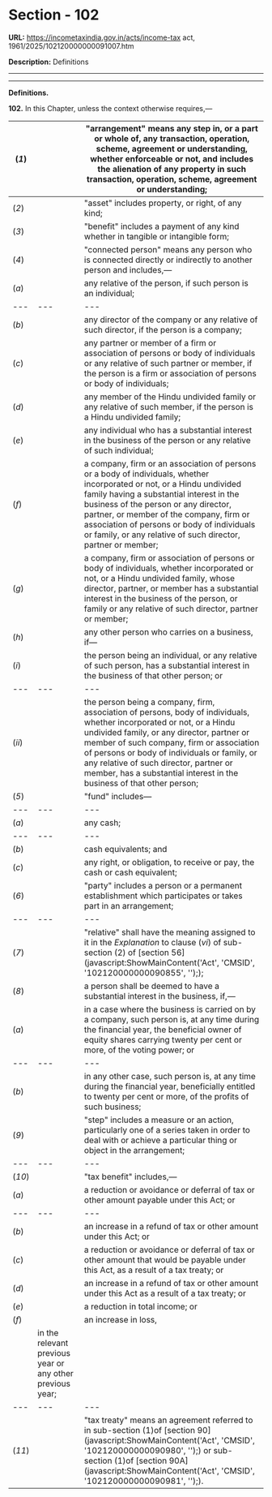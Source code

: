 # Section - 102

**URL:** https://incometaxindia.gov.in/acts/income-tax act, 1961/2025/102120000000091007.htm

**Description:** Definitions

---

****

**Definitions.**

**102.** In this Chapter, unless the context otherwise requires,—

(_1_)|  |  "arrangement" means any step in, or a part or whole of, any transaction, operation, scheme, agreement or understanding, whether enforceable or not, and includes the alienation of any property in such transaction, operation, scheme, agreement or understanding;  
---|---|---  
(_2_)|  |  "asset" includes property, or right, of any kind;  
(_3_)|  |  "benefit" includes a payment of any kind whether in tangible or intangible form;  
(_4_)|  |  "connected person" means any person who is connected directly or indirectly to another person and includes,—  
(_a_)|  |  any relative of the person, if such person is an individual;  
---|---|---  
(_b_)|  |  any director of the company or any relative of such director, if the person is a company;  
(_c_)|  |  any partner or member of a firm or association of persons or body of individuals or any relative of such partner or member, if the person is a firm or association of persons or body of individuals;  
(_d_)|  |  any member of the Hindu undivided family or any relative of such member, if the person is a Hindu undivided family;  
(_e_)|  |  any individual who has a substantial interest in the business of the person or any relative of such individual;  
(_f_)|  |  a company, firm or an association of persons or a body of individuals, whether incorporated or not, or a Hindu undivided family having a substantial interest in the business of the person or any director, partner, or member of the company, firm or association of persons or body of individuals or family, or any relative of such director, partner or member;  
(_g_)|  |  a company, firm or association of persons or body of individuals, whether incorporated or not, or a Hindu undivided family, whose director, partner, or member has a substantial interest in the business of the person, or family or any relative of such director, partner or member;  
(_h_)|  |  any other person who carries on a business, if—  
(_i_)|  |  the person being an individual, or any relative of such person, has a substantial interest in the business of that other person; or  
---|---|---  
(_ii_)|  |  the person being a company, firm, association of persons, body of individuals, whether incorporated or not, or a Hindu undivided family, or any director, partner or member of such company, firm or association of persons or body of individuals or family, or any relative of such director, partner or member, has a substantial interest in the business of that other person;  
(_5_)|  |  "fund" includes—  
---|---|---  
(_a_)|  |  any cash;  
---|---|---  
(_b_)|  |  cash equivalents; and  
(_c_)|  |  any right, or obligation, to receive or pay, the cash or cash equivalent;  
(_6_)|  |  "party" includes a person or a permanent establishment which participates or takes part in an arrangement;  
---|---|---  
(_7_)|  |  "relative" shall have the meaning assigned to it in the _Explanation_ to clause (_vi_) of sub-section (2) of [section 56](javascript:ShowMainContent\('Act', 'CMSID', '102120000000090855', ''\););  
(_8_)|  |  a person shall be deemed to have a substantial interest in the business, if,—  
(_a_)|  |  in a case where the business is carried on by a company, such person is, at any time during the financial year, the beneficial owner of equity shares carrying twenty per cent or more, of the voting power; or  
---|---|---  
(_b_)|  |  in any other case, such person is, at any time during the financial year, beneficially entitled to twenty per cent or more, of the profits of such business;  
(_9_)|  |  "step" includes a measure or an action, particularly one of a series taken in order to deal with or achieve a particular thing or object in the arrangement;  
---|---|---  
(_10_)|  |  "tax benefit" includes,—  
(_a_)|  |  a reduction or avoidance or deferral of tax or other amount payable under this Act; or  
---|---|---  
(_b_)|  |  an increase in a refund of tax or other amount under this Act; or  
(_c_)|  |  a reduction or avoidance or deferral of tax or other amount that would be payable under this Act, as a result of a tax treaty; or  
(_d_)|  |  an increase in a refund of tax or other amount under this Act as a result of a tax treaty; or  
(_e_)|  |  a reduction in total income; or  
(_f_)|  |  an increase in loss,  
|  |  in the relevant previous year or any other previous year;  
---|---|---  
(_11_)|  |  "tax treaty" means an agreement referred to in sub-section (1)of [section 90](javascript:ShowMainContent\('Act', 'CMSID', '102120000000090980', ''\);) or sub-section (1)of [section 90A](javascript:ShowMainContent\('Act', 'CMSID', '102120000000090981', ''\);).